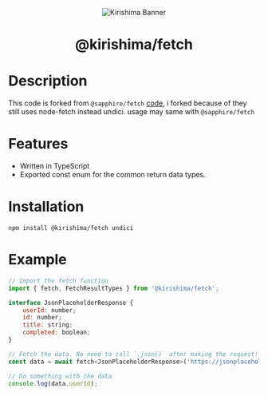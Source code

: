 <div align="center">

![Kirishima Banner](https://cdn.discordapp.com/attachments/891939988088975372/931079377771450388/kirishima-ship-banner.png)

# @kirishima/fetch

</div>

# Description
This code is forked from `@sapphire/fetch` [code](https://github.com/sapphiredev/utilities/tree/main/packages/fetch), i forked because of they still uses node-fetch instead undici.
usage may same with `@sapphire/fetch`

# Features
- Written in TypeScript
- Exported const enum for the common return data types.

# Installation

```
npm install @kirishima/fetch undici
```

# Example

```js
// Import the fetch function
import { fetch, FetchResultTypes } from '@kirishima/fetch';

interface JsonPlaceholderResponse {
	userId: number;
	id: number;
	title: string;
	completed: boolean;
}

// Fetch the data. No need to call `.json()` after making the request!
const data = await fetch<JsonPlaceholderResponse>('https://jsonplaceholder.typicode.com/todos/1', undefined, FetchResultTypes.JSON);

// Do something with the data
console.log(data.userId);
```